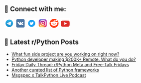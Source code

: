 ## 🔎 Connect with me:
[<img src="https://github.com/bullbesh/bullbesh/blob/main/images/Telegram.png" width="32" height="32" />](https://t.me/bullbesh)
[<img src="https://github.com/bullbesh/bullbesh/blob/main/images/VK.png" width="32" height="32" />](https://vk.com/bullbesh)
[<img src="https://github.com/bullbesh/bullbesh/blob/main/images/Twitter.png" width="32" height="32" />](https://twitter.com/bullbesh1)
[<img src="https://github.com/bullbesh/bullbesh/blob/main/images/Instagram.png" width="32" height="32" />](https://www.instagram.com/bullbesh)
[<img src="https://github.com/bullbesh/bullbesh/blob/main/images/Reddit.png" width="32" height="32" />](https://www.reddit.com/user/bullbesh)
[<img src="https://github.com/bullbesh/bullbesh/blob/main/images/YouTube.png" width="32" height="32" />](https://www.youtube.com/channel/UCtfjRs6uzgq5mfm8S06WTcg)

## 📕 Latest r/Python Posts
<!-- BLOG-POST-LIST:START -->
- [What fun side project are you working on right now?](https://www.reddit.com/r/Python/comments/17mmb4o/what_fun_side_project_are_you_working_on_right_now/)
- [Python developer making $200K+ Remote. What do you do?](https://www.reddit.com/r/Python/comments/17mlie6/python_developer_making_200k_remote_what_do_you_do/)
- [Friday Daily Thread: r/Python Meta and Free-Talk Fridays](https://www.reddit.com/r/Python/comments/17mhqta/friday_daily_thread_rpython_meta_and_freetalk/)
- [Another curated list of Python frameworks](https://www.reddit.com/r/Python/comments/17mg9un/another_curated_list_of_python_frameworks/)
- [Msgspec x TalkPython Live Podcast](https://www.reddit.com/r/Python/comments/17mcuua/msgspec_x_talkpython_live_podcast/)
<!-- BLOG-POST-LIST:END -->
